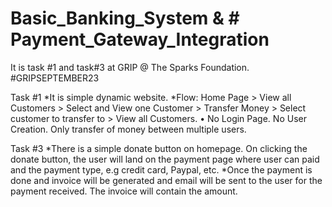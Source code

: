 # Basic_Banking_System & # Payment_Gateway_Integration
It is task #1 and task#3 at GRIP @ The Sparks Foundation. #GRIPSEPTEMBER23

Task #1
*It is simple dynamic website.
*Flow: Home Page > View all Customers > Select and View one
Customer > Transfer Money > Select customer to transfer to >
View all Customers.
• No Login Page. No User Creation. Only transfer of money
between multiple users.

Task #3
*There is a simple donate button on homepage. On clicking
the donate button, the user will land on the payment page where
user can paid and the payment type, e.g
credit card, Paypal, etc.
*Once the payment is done and invoice will be generated and
email will be sent to the user for the payment received. The
invoice will contain the amount.

